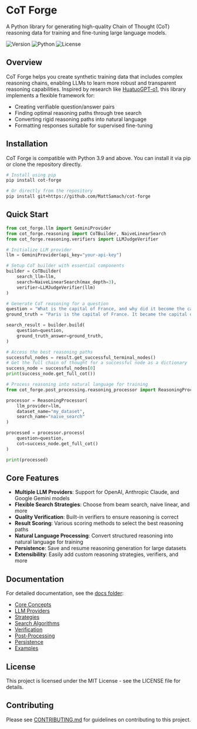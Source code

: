 # CoT Forge

A Python library for generating high-quality Chain of Thought (CoT) reasoning data for training and fine-tuning large language models.

![Version](https://img.shields.io/badge/version-0.1.0-blue)
![Python](https://img.shields.io/badge/python-≥3.9-blue)
![License](https://img.shields.io/badge/license-MIT-green)

## Overview

CoT Forge helps you create synthetic training data that includes complex reasoning chains, enabling LLMs to learn more robust and transparent reasoning capabilities. Inspired by research like [HuatuoGPT-o1](https://github.com/FreedomIntelligence/HuatuoGPT-o1), this library implements a flexible framework for:

* Creating verifiable question/answer pairs
* Finding optimal reasoning paths through tree search
* Converting rigid reasoning paths into natural language
* Formatting responses suitable for supervised fine-tuning

## Installation

CoT Forge is compatible with Python 3.9 and above. You can install it via pip or clone the repository directly.

```bash
# Install using pip
pip install cot-forge

# Or directly from the repository
pip install git+https://github.com/MattSamach/cot-forge
```

## Quick Start

```python
from cot_forge.llm import GeminiProvider
from cot_forge.reasoning import CoTBuilder, NaiveLinearSearch
from cot_forge.reasoning.verifiers import LLMJudgeVerifier

# Initialize LLM provider
llm = GeminiProvider(api_key="your-api-key")

# Setup CoT builder with essential components
builder = CoTBuilder(
    search_llm=llm,
    search=NaiveLinearSearch(max_depth=3),
    verifier=LLMJudgeVerifier(llm)
)

# Generate CoT reasoning for a question
question = "What is the capital of France, and why did it become the capital?"
ground_truth = "Paris is the capital of France. It became the capital due to its central location and political importance."

search_result = builder.build(
    question=question,
    ground_truth_answer=ground_truth,
)

# Access the best reasoning paths
successful_nodes = result.get_successful_terminal_nodes()
# Get the full chain of thought for a successful node as a dictionary
success_node = successful_nodes[0]
print(success_node.get_full_cot())

# Process reasoning into natural language for training
from cot_forge.post_processing.reasoning_processor import ReasoningProcessor

processor = ReasoningProcessor(
    llm_provider=llm, 
    dataset_name="my_dataset",
    search_name="naive_search"
)

processed = processor.process(
    question=question,
    cot=success_node.get_full_cot()
)

print(processed)
```

## Core Features

* **Multiple LLM Providers**: Support for OpenAI, Anthropic Claude, and Google Gemini models
* **Flexible Search Strategies**: Choose from beam search, naive linear, and more
* **Quality Verification**: Built-in verifiers to ensure reasoning is correct
* **Result Scoring**: Various scoring methods to select the best reasoning paths  
* **Natural Language Processing**: Convert structured reasoning into natural language for training
* **Persistence**: Save and resume reasoning generation for large datasets
* **Extensibility**: Easily add custom reasoning strategies, verifiers, and more


## Documentation

For detailed documentation, see the [docs folder](./docs/):

- [Core Concepts](./docs/core-concepts.md)
- [LLM Providers](./docs/llm-providers.md)
- [Strategies](./docs/strategies.md)
- [Search Algorithms](./docs/search-algorithms.md)
- [Verification](./docs/verification.md)
- [Post-Processing](./docs/post-processing.md)
- [Persistence](./docs/persistence.md)
- [Examples](./docs/examples.md)

## License
This project is licensed under the MIT License - see the LICENSE file for details.


## Contributing

Please see [CONTRIBUTING.md](./CONTRIBUTING.md) for guidelines on contributing to this project.
